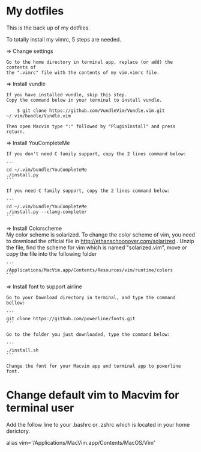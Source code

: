 # My dotfiles
This is the back up of my dotfiles.

To totally install my vimrc, 5 steps are needed.

=> Change settings

    Go to the home directory in terminal app, replace (or add) the contents of
    the ".vimrc" file with the contents of my vim.vimrc file.

=> Install vundle

    If you have installed vundle, skip this step.
    Copy the command below in your terminal to install vundle.

```
    $ git clone https://github.com/VundleVim/Vundle.vim.git ~/.vim/bundle/Vundle.vim
```

    Then open Macvim type ":" followed by "PluginInstall" and press return.
=> Install YouCompleteMe

    If you don't need C family support, copy the 2 lines command below:

    ```
    cd ~/.vim/bundle/YouCompleteMe
    ./install.py
    ```

    If you need C family support, copy the 2 lines command below:

    ```
    cd ~/.vim/bundle/YouCompleteMe
    ./install.py --clang-completer
    ```

=> Install Colorscheme                                                          
    My color scheme is solarized. To change the color scheme of vim, you need to
    download the official file in http://ethanschoonover.com/solarized .
    Unzip the file, find the scheme for vim which is named "solarized.vim",
    move or copy the file into the following folder

    ```
    /Applications/MacVim.app/Contents/Resources/vim/runtime/colors
    ```

=> Install font to support airline

    Go to your Download directory in terminal, and type the command bellow:

    ```
    git clone https://github.com/powerline/fonts.git
    ```

    Go to the folder you just downloaded, type the command below:

    ```
    ./install.sh
    ```

    Change the font for your Macvim app and terminal app to powerline font.
# Change default vim to Macvim for terminal user
Add the follow line to your .bashrc or .zshrc which is located in your home
derictory.

alias vim='/Applications/MacVim.app/Contents/MacOS/Vim'
